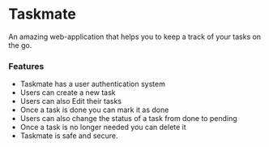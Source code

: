 # Taskmate

An amazing web-application that helps you to keep a track of your tasks on the go. 

### Features 

- Taskmate has a user authentication system
- Users can create a new task
- Users can also Edit their tasks
- Once a task is done you can mark it as done 
- Users can also change the status of a task from done to pending
- Once a task is no longer needed you can delete it
- Taskmate is safe and secure.






